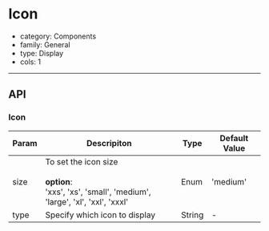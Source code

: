# Icon

-   category: Components
-   family: General
-   type: Display
-   cols: 1

---

## API

### Icon

| Param | Descripiton  | Type  | Default Value |
| ---- | ---------------------------------------------------- | -------- | ------------ |
| size | To set the icon size<br><br>**option**:<br>'xxs', 'xs', 'small', 'medium', 'large', 'xl', 'xxl', 'xxxl' | Enum   | 'medium' |
| type | Specify which icon to display                         | String   | -        |
